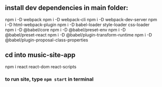 ## install dev dependencies in main folder:
npm i -D webpack
npm i -D webpack-cli
npm i -D webpack-dev-server
npm i -D html-webpack-plugin
npm i -D babel-loader style-loader css-loader
npm i -D @babel/core
npm i -D @babel/preset-env
npm i -D @babel/preset-react
npm i -D @babel/plugin-transform-runtime
npm i -D @babel/plugin-proposal-class-properties

## cd into music-site-app
npm i react react-dom react-scripts

### to run site, type `npm start` in terminal 



